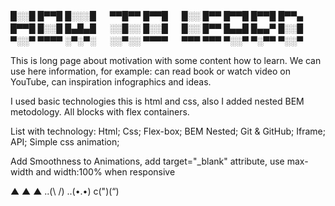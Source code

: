 █░░█ █▀▀█ █░░░█ 　 ▀▀█▀▀ █▀▀█ 　 █░░ █▀▀ █▀▀█ █▀▀█ █▀▀▄
█▀▀█ █░░█ █▄█▄█ 　 ░░█░░ █░░█ 　 █░░ █▀▀ █▄▄█ █▄▄▀ █░░█
▀░░▀ ▀▀▀▀ ░▀░▀░ 　 ░░▀░░ ▀▀▀▀ 　 ▀▀▀ ▀▀▀ ▀░░▀ ▀░▀▀ ▀░░▀

This is long page about motivation with some content how to learn. We can use here information, for example: can read book or watch video on YouTube, can inspiration infographics and ideas.

I used basic technologies this is html and css, also I added nested BEM metodology. All blocks with flex containers.

List with technology:
Html;
Css;
Flex-box;
BEM Nested;
Git & GitHub;
Iframe;
API;
Simple css animation;

Add Smoothness to Animations, add target="_blank" attribute, use max-width and width:100% when responsive

▲
▲ ▲
..(\ /)
..(•.•)
c(")(“)
